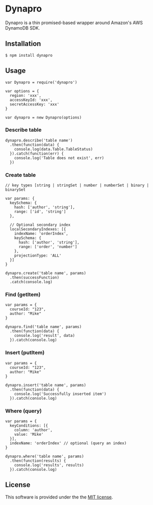 # Dynapro

Dynapro is a thin promised-based wrapper around Amazon's AWS DynamoDB SDK.

## Installation

    $ npm install dynapro

## Usage

    var Dynapro = require('dynapro')

    var options = {
      region: 'xxx',
      accessKeyId: 'xxx',
      secretAccessKey: 'xxx'
    }

    var dynapro = new Dynapro(options)

### Describe table

    dynapro.describe('table name')
      .then(function(data) {
        console.log(data.Table.TableStatus)
      }).catch(function(err) {
        console.log('Table does not exist', err)
      })

### Create table

    // key types [string | stringSet | number | numberSet | binary | binarySet

    var params: {
      keySchema: {
        hash: ['author', 'string'],
        range: ['id', 'string']
      },

      // Optional secondary index
      localSecondaryIndexes: [{
        indexName: 'orderIndex',
        keySchema: {
          hash: ['author', 'string'],
          range: ['order', 'number']
        },
        projectionType: 'ALL'
      }]
    }

    dynapro.create('table name', params)
      .then(successFunction)
      .catch(console.log)

### Find (getItem)

    var params = {
      courseId: "123",
      author: "Mike"
    }

    dynapro.find('table name', params)
      .then(function(data) {
        console.log('result', data)
      }).catch(console.log)

### Insert (putItem)

    var params = {
      courseId: "123",
      author: "Mike"
    }

    dynapro.insert('table name', params)
      .then(function(data) {
        console.log('Successfully inserted item')
      }).catch(console.log)

### Where (query)

    var params = {
      keyConditions: [{
        column: 'author',
        value: 'Mike'
      }],
      indexName: 'orderIndex' // optional (query an index)
    }

    dynapro.where('table name', params)
      .then(function(results) {
        console.log('results', results)
      }).catch(console.log)

## License

This software is provided under the the [MIT license](LICENSE).
